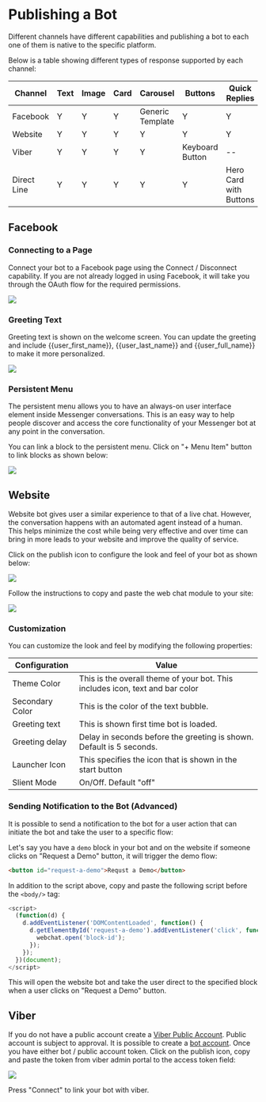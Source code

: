 # Publishing a Bot

Different channels have different capabilities and publishing a bot to each one of them is native to the specific platform.


Below is a table showing different types of response supported by each channel:

| Channel | Text | Image | Card | Carousel | Buttons | Quick Replies |
| -- | -- | -- | -- | -- | -- | -- |
| Facebook | Y | Y | Y | Generic Template | Y | Y |
| Website | Y | Y | Y | Y | Y | Y |
| Viber | Y | Y | Y | Y | Keyboard Button | -- |
| Direct Line | Y | Y | Y | Y | Y | Hero Card with Buttons |

## Facebook

### Connecting to a Page 

Connect your bot to a Facebook page using the Connect / Disconnect capability. If you are not already logged in using Facebook, it will take you through the OAuth flow for the required permissions.

![](./facebook-connect2.png)

### Greeting Text

Greeting text is shown on the welcome screen. You can update the greeting and include {{user_first_name}}, {{user_last_name}} and {{user_full_name}} to make it more personalized.

![](./greeting-text.png)

### Persistent Menu

The persistent menu allows you to have an always-on user interface element inside Messenger conversations. This is an easy way to help people discover and access the core functionality of your Messenger bot at any point in the conversation.

You can link a block to the persistent menu. Click on "+ Menu Item" button to link blocks as shown below:

![](./persistent-menu.png)


## Website

Website bot gives user a similar experience to that of a live chat. However, the conversation happens with an automated agent instead of a human. This helps minimize the cost while being very effective and over time can bring in more leads to your website and improve the quality of service.

Click on the publish icon to configure the look and feel of your bot as shown below:

![](./webchat-configure.png)

Follow the instructions to copy and paste the web chat module to your site:

![](./webchat-installation.png)


### Customization

You can customize the look and feel by modifying the following properties:

| Configuration | Value|
| -- | -- |
| Theme Color | This is the overall theme of your bot. This includes icon, text and bar color |
| Secondary Color | This is the color of the text bubble. |
| Greeting text | This is shown first time bot is loaded.
| Greeting delay| Delay in seconds before the greeting is shown. Default is 5 seconds.
| Launcher Icon | This specifies the icon that is shown in the start button |
| Slient Mode | On/Off. Default "off" |

### Sending Notification to the Bot (Advanced)

It is possible to send a notification to the bot for a user action  that can initiate the bot and take the user to a specific flow:

Let's say you have a `demo` block in your bot and on the website if someone clicks on "Request a Demo" button, it will trigger the demo flow:

```html 
<button id="request-a-demo">Requst a Demo</button>
```

In addition to the script above, copy and paste the following script before the `<body/>` tag:

```javascript
<script>
  (function(d) {
    d.addEventListener('DOMContentLoaded', function() {
      d.getElementById('request-a-demo').addEventListener('click', function() {
        webchat.open('block-id');
      });
    });
  })(document);
</script>
```

This will open the website bot and take the user direct to the specified block when a user clicks on "Request a Demo" button.


## Viber 

If you do not have a public account create a [Viber Public Account](https://www.viber.com/business/#public-accounts). Public account is subject to approval. It is possible to create a [bot account](https://partners.viber.com/account/create-bot-account). Once you have either bot / public account token. Click on the publish icon, copy and paste the token from viber admin portal to the access token field:

![](./viber-connect.png)

Press "Connect" to link your bot with viber.